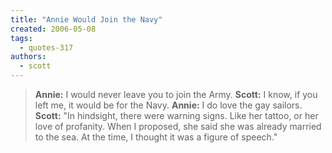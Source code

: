 ```yaml
---
title: "Annie Would Join the Navy"
created: 2006-05-08
tags: 
  - quotes-317
authors: 
  - scott
---
```


> **Annie:** I would never leave you to join the Army. **Scott:** I know, if you left me, it would be for the Navy. **Annie:** I do love the gay sailors. **Scott:** "In hindsight, there were warning signs. Like her tattoo, or her love of profanity. When I proposed, she said she was already married to the sea. At the time, I thought it was a figure of speech."
